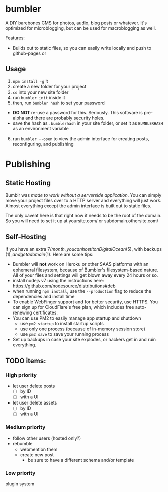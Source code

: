 # bumbler

A DIY barebones CMS for photos, audio, blog posts or whatever.  It's optimized for microblogging, but can be used for macroblogging as well.

Features:

* Builds out to static files, so you can easily write locally and push to github-pages or


## Usage

1. `npm install -g` it
2. create a new folder for your project
3. `cd` into your new site folder
4. run `bumbler init` inside it
5. then, run `bumbler hash` to set your password
  - **DO NOT** re-use a password for this.  Seriously.  This software is pre-alpha and there are probably security holes.
  - save the hash as `.bumblerhash` in your site folder, or set it as `BUMBLERHASH` as an environment variable
6. run `bumbler --open` to view the admin interface for creating posts, reconfiguring, and publishing

# Publishing

## Static Hosting

Bumblr was *made to work without a serverside application*.  You can simply move your project files over to a HTTP server and everything will just work.  Almost everything except the admin interface is built out to static files.  

The only caveat here is that right now it needs to be the root of the domain.  So you will need to set it up at yoursite.com/ or subdomain.othersite.com/

## Self-Hosting

If you have an extra $7/month, you can host it on DigitalOcean ($5), with backups ($1), and get a domain ($1).  Here are some tips:

* Bumbler will **not** work on Heroku or other SAAS platforms with an ephemeral filesystem, because of Bumbler's filesystem-based nature.  All of your files and settings will get blown away every 24 hours or so.
* install nodejs v7 using the instructions here:  https://github.com/nodesource/distributions#deb
* when running `npm install`, use the `--production` flag to reduce the dependencies and install time
* To enable WebFinger support and for better security, use HTTPS.  You can sign up for CloudFlare's free plan, which includes free auto-renewing certificates.
* You can use PM2 to easily manage app startup and shutdown
  - use `pm2 startup` to install startup scripts
  - use only one process (because of in-memory session store)
  - use `pm2 save` to save your running process
* Set up backups in case your site explodes, or hackers get in and ruin everything.


## TODO items:

### High priority

* let user delete posts
  - [ ] by ID
  - [ ] with a UI
* let user delete assets
  - [ ] by ID
  - [ ] with a UI
  
### Medium priority

* follow other users (hosted only?)
* rebumble
  - webmention them
  - create new post 
    + be sure to have a different schema and/or template

### Low priority

plugin system
